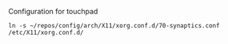 
Configuration for touchpad

```
ln -s ~/repos/config/arch/X11/xorg.conf.d/70-synaptics.conf /etc/X11/xorg.conf.d/
```

